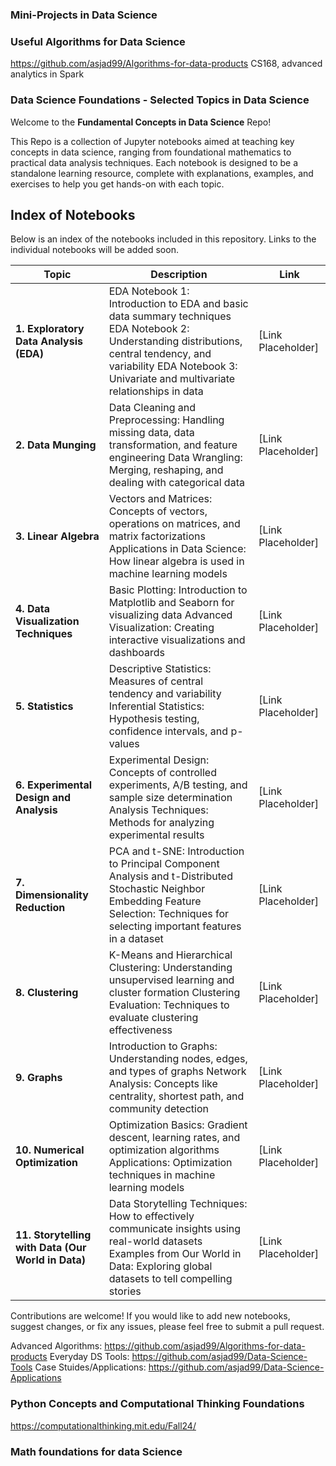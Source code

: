 
### Mini-Projects in Data Science 

### Useful Algorithms for Data Science

https://github.com/asjad99/Algorithms-for-data-products 
CS168, advanced analytics in Spark 

### Data Science Foundations - Selected Topics in Data Science

Welcome to the **Fundamental Concepts in Data Science** Repo! 

This Repo is a collection of Jupyter notebooks aimed at teaching key concepts in data science, ranging from foundational mathematics to practical data analysis techniques. Each notebook is designed to be a standalone learning resource, complete with explanations, examples, and exercises to help you get hands-on with each topic.

## Index of Notebooks

Below is an index of the notebooks included in this repository. Links to the individual notebooks will be added soon.

| Topic                                              | Description                                                                                                                                                                                                              | Link            |
| -------------------------------------------------- | ------------------------------------------------------------------------------------------------------------------------------------------------------------------------------------------------------------------------ | --------------- |
| **1. Exploratory Data Analysis (EDA)**             | EDA Notebook 1: Introduction to EDA and basic data summary techniques  EDA Notebook 2: Understanding distributions, central tendency, and variability  EDA Notebook 3: Univariate and multivariate relationships in data | [Link Placeholder] |
| **2. Data Munging**                                | Data Cleaning and Preprocessing: Handling missing data, data transformation, and feature engineering  Data Wrangling: Merging, reshaping, and dealing with categorical data                                              | [Link Placeholder] |
| **3. Linear Algebra**                              | Vectors and Matrices: Concepts of vectors, operations on matrices, and matrix factorizations  Applications in Data Science: How linear algebra is used in machine learning models                                        | [Link Placeholder] |
| **4. Data Visualization Techniques**               | Basic Plotting: Introduction to Matplotlib and Seaborn for visualizing data  Advanced Visualization: Creating interactive visualizations and dashboards                                                                  | [Link Placeholder] |
| **5. Statistics**                                  | Descriptive Statistics: Measures of central tendency and variability  Inferential Statistics: Hypothesis testing, confidence intervals, and p-values                                                                     | [Link Placeholder] |
| **6. Experimental Design and Analysis**            | Experimental Design: Concepts of controlled experiments, A/B testing, and sample size determination  Analysis Techniques: Methods for analyzing experimental results                                                     | [Link Placeholder] |
| **7. Dimensionality Reduction**                    | PCA and t-SNE: Introduction to Principal Component Analysis and t-Distributed Stochastic Neighbor Embedding  Feature Selection: Techniques for selecting important features in a dataset                                 | [Link Placeholder] |
| **8. Clustering**                                  | K-Means and Hierarchical Clustering: Understanding unsupervised learning and cluster formation  Clustering Evaluation: Techniques to evaluate clustering effectiveness                                                   | [Link Placeholder] |
| **9. Graphs**                                      | Introduction to Graphs: Understanding nodes, edges, and types of graphs  Network Analysis: Concepts like centrality, shortest path, and community detection                                                              | [Link Placeholder] |
| **10. Numerical Optimization**                     | Optimization Basics: Gradient descent, learning rates, and optimization algorithms  Applications: Optimization techniques in machine learning models                                                                     | [Link Placeholder] |
| **11. Storytelling with Data (Our World in Data)** | Data Storytelling Techniques: How to effectively communicate insights using real-world datasets  Examples from Our World in Data: Exploring global datasets to tell compelling stories                                   | [Link Placeholder] |

Contributions are welcome! If you would like to add new notebooks, suggest changes, or fix any issues, please feel free to submit a pull request.


Advanced Algorithms: https://github.com/asjad99/Algorithms-for-data-products 
Everyday DS Tools: https://github.com/asjad99/Data-Science-Tools 
Case Stuides/Applications: https://github.com/asjad99/Data-Science-Applications 


### Python Concepts and Computational Thinking Foundations  

https://computationalthinking.mit.edu/Fall24/

### Math foundations for data Science

